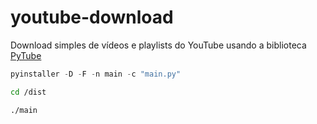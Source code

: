 # youtube-download


Download simples de vídeos e playlists do YouTube usando a biblioteca [PyTube](https://github.com/nficano/pytube)

```python
pyinstaller -D -F -n main -c "main.py"
```

```bash
cd /dist
```

```bash
./main
```